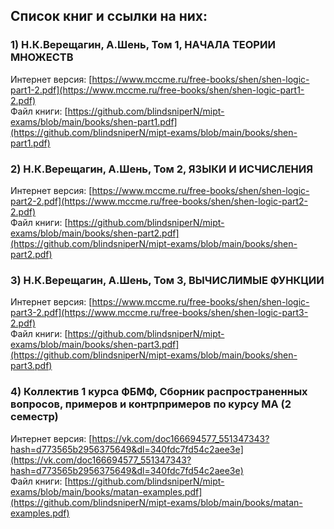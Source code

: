 ## Список книг и ссылки на них:

### 1) Н.К.Верещагин, А.Шень, Том 1, НАЧАЛА ТЕОРИИ МНОЖЕСТВ
Интернет версия: [https://www.mccme.ru/free-books/shen/shen-logic-part1-2.pdf](https://www.mccme.ru/free-books/shen/shen-logic-part1-2.pdf)   
Файл книги: [https://github.com/blindsniperN/mipt-exams/blob/main/books/shen-part1.pdf](https://github.com/blindsniperN/mipt-exams/blob/main/books/shen-part1.pdf)

### 2) Н.К.Верещагин, А.Шень, Том 2, ЯЗЫКИ И ИСЧИСЛЕНИЯ
Интернет версия: [https://www.mccme.ru/free-books/shen/shen-logic-part2-2.pdf](https://www.mccme.ru/free-books/shen/shen-logic-part2-2.pdf)   
Файл книги: [https://github.com/blindsniperN/mipt-exams/blob/main/books/shen-part2.pdf](https://github.com/blindsniperN/mipt-exams/blob/main/books/shen-part2.pdf)

### 3) Н.К.Верещагин, А.Шень, Том 3, ВЫЧИСЛИМЫЕ ФУНКЦИИ
Интернет версия: [https://www.mccme.ru/free-books/shen/shen-logic-part3-2.pdf](https://www.mccme.ru/free-books/shen/shen-logic-part3-2.pdf)  
Файл книги: [https://github.com/blindsniperN/mipt-exams/blob/main/books/shen-part3.pdf](https://github.com/blindsniperN/mipt-exams/blob/main/books/shen-part3.pdf)

### 4) Коллектив 1 курса ФБМФ, Сборник распространенных вопросов, примеров и контрпримеров по курсу МА (2 семестр)
Интернет версия: [https://vk.com/doc166694577_551347343?hash=d773565b2956375649&dl=340fdc7fd54c2aee3e](https://vk.com/doc166694577_551347343?hash=d773565b2956375649&dl=340fdc7fd54c2aee3e)  
Файл книги: [https://github.com/blindsniperN/mipt-exams/blob/main/books/matan-examples.pdf](https://github.com/blindsniperN/mipt-exams/blob/main/books/matan-examples.pdf)
